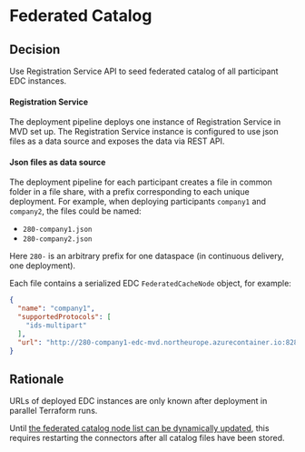 # Federated Catalog

## Decision

Use Registration Service API to seed federated catalog of all participant EDC instances.

#### Registration Service 
The deployment pipeline deploys one instance of Registration Service in MVD set up. The Registration Service instance is configured to use json 
files as a data source and exposes the data via REST API.

#### Json files as data source

The deployment pipeline for each participant creates a file in common folder in a file share, with a prefix corresponding to each unique deployment. For example, when deploying participants `company1` and `company2`, the files could be named:
- `280-company1.json`
- `280-company2.json`

Here `280-` is an arbitrary prefix for one dataspace (in continuous delivery, one deployment).

Each file contains a serialized EDC `FederatedCacheNode` object, for example:

```json
{
  "name": "company1",
  "supportedProtocols": [
    "ids-multipart"
  ],
  "url": "http://280-company1-edc-mvd.northeurope.azurecontainer.io:8282"
}

```

## Rationale

URLs of deployed EDC instances are only known after deployment in parallel Terraform runs.

Until [the federated catalog node list can be dynamically updated](https://github.com/eclipse-dataspaceconnector/DataSpaceConnector/issues/1230), this requires restarting the connectors after all catalog files have been stored.
